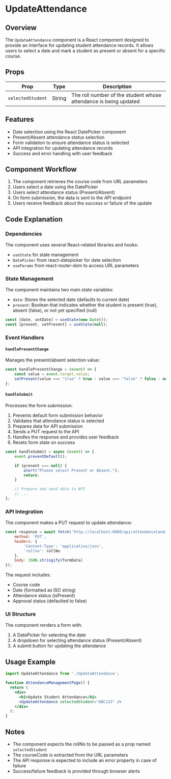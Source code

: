# UpdateAttendance

## Overview

The `UpdateAttendance` component is a React component designed to provide an interface for updating student attendance records. It allows users to select a date and mark a student as present or absent for a specific course.

## Props

| Prop | Type | Description |
|------|------|-------------|
| `selectedStudent` | String | The roll number of the student whose attendance is being updated |

## Features

- Date selection using the React DatePicker component
- Present/Absent attendance status selection
- Form validation to ensure attendance status is selected
- API integration for updating attendance records
- Success and error handling with user feedback

## Component Workflow

1. The component retrieves the course code from URL parameters
2. Users select a date using the DatePicker
3. Users select attendance status (Present/Absent)
4. On form submission, the data is sent to the API endpoint
5. Users receive feedback about the success or failure of the update

## Code Explanation

### Dependencies

The component uses several React-related libraries and hooks:
- `useState` for state management
- `DatePicker` from react-datepicker for date selection
- `useParams` from react-router-dom to access URL parameters

### State Management

The component maintains two main state variables:
- `date`: Stores the selected date (defaults to current date)
- `present`: Boolean that indicates whether the student is present (true), absent (false), or not yet specified (null)

```javascript
const [date, setDate] = useState(new Date());
const [present, setPresent] = useState(null);
```

### Event Handlers

#### `handlePresentChange`

Manages the present/absent selection value:

```javascript
const handlePresentChange = (event) => {
    const value = event.target.value;
    setPresent(value === "true" ? true : value === "false" ? false : null);
};
```

#### `handleSubmit`

Processes the form submission:
1. Prevents default form submission behavior
2. Validates that attendance status is selected
3. Prepares data for API submission
4. Sends a PUT request to the API
5. Handles the response and provides user feedback
6. Resets form state on success

```javascript
const handleSubmit = async (event) => {
    event.preventDefault();

    if (present === null) {
        alert("Please select Present or Absent.");
        return;
    }

    // Prepare and send data to API
    // ...
};
```

### API Integration

The component makes a PUT request to update attendance:

```javascript
const response = await fetch('http://localhost:8000/api/attendancelanding/update', {
    method: 'PUT', 
    headers: {
        'Content-Type': 'application/json',
        'rollno': rollNo
    },
    body: JSON.stringify(formData)
});
```

The request includes:
- Course code
- Date (formatted as ISO string)
- Attendance status (isPresent)
- Approval status (defaulted to false)

### UI Structure

The component renders a form with:
1. A DatePicker for selecting the date
2. A dropdown for selecting attendance status (Present/Absent)
3. A submit button for updating the attendance

## Usage Example

```jsx
import UpdateAttendance from './UpdateAttendance';

function AttendanceManagementPage() {
  return (
    <div>
      <h1>Update Student Attendance</h1>
      <UpdateAttendance selectedStudent="ABC123" />
    </div>
  );
}
```

## Notes

- The component expects the rollNo to be passed as a prop named `selectedStudent`
- The courseCode is extracted from the URL parameters
- The API response is expected to include an error property in case of failure
- Success/failure feedback is provided through browser alerts
